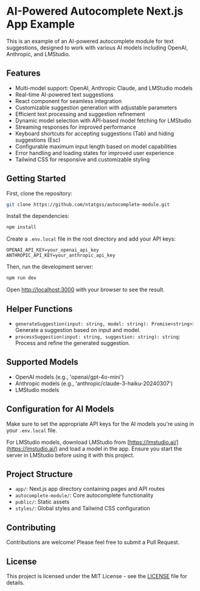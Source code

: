 # AI-Powered Autocomplete Next.js App Example

This is an example of an AI-powered autocomplete module for text suggestions, designed to work with various AI models including OpenAI, Anthropic, and LMStudio.

## Features

- Multi-model support: OpenAI, Anthropic Claude, and LMStudio models
- Real-time AI-powered text suggestions
- React component for seamless integration
- Customizable suggestion generation with adjustable parameters
- Efficient text processing and suggestion refinement
- Dynamic model selection with API-based model fetching for LMStudio
- Streaming responses for improved performance
- Keyboard shortcuts for accepting suggestions (Tab) and hiding suggestions (Esc)
- Configurable maximum input length based on model capabilities
- Error handling and loading states for improved user experience
- Tailwind CSS for responsive and customizable styling

## Getting Started

First, clone the repository:

```bash
git clone https://github.com/ntatgss/autocomplete-module.git
```

Install the dependencies:

```bash
npm install
```

Create a `.env.local` file in the root directory and add your API keys:

```
OPENAI_API_KEY=your_openai_api_key
ANTHROPIC_API_KEY=your_anthropic_api_key
```

Then, run the development server:

```bash
npm run dev
```

Open [http://localhost:3000](http://localhost:3000) with your browser to see the result.

## Helper Functions

- `generateSuggestion(input: string, model: string): Promise<string>`: Generate a suggestion based on input and model.
- `processSuggestion(input: string, suggestion: string): string`: Process and refine the generated suggestion.

## Supported Models

- OpenAI models (e.g., 'openai/gpt-4o-mini')
- Anthropic models (e.g., 'anthropic/claude-3-haiku-20240307')
- LMStudio models

## Configuration for AI Models

Make sure to set the appropriate API keys for the AI models you're using in your `.env.local` file.

For LMStudio models, download LMStudio from [https://lmstudio.ai/](https://lmstudio.ai/) and load a model in the app. Ensure you start the server in LMStudio before using it with this project.

## Project Structure

- `app/`: Next.js app directory containing pages and API routes
- `autocomplete-module/`: Core autocomplete functionality
- `public/`: Static assets
- `styles/`: Global styles and Tailwind CSS configuration

## Contributing

Contributions are welcome! Please feel free to submit a Pull Request.

## License

This project is licensed under the MIT License - see the [LICENSE](LICENSE) file for details.
